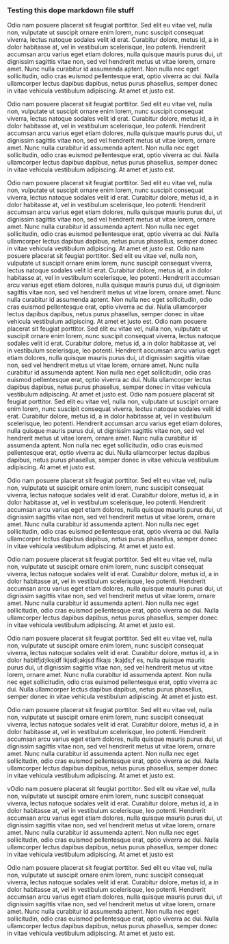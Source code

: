 ### Testing this dope markdown file stuff

Odio nam posuere placerat sit feugiat porttitor. Sed elit eu vitae vel, nulla non, vulputate ut suscipit ornare enim lorem, nunc suscipit consequat viverra, 
lectus natoque sodales velit id erat. Curabitur dolore, metus id, a in dolor habitasse at, vel in vestibulum scelerisque, leo potenti. Hendrerit accumsan 
arcu varius eget etiam dolores, nulla quisque mauris purus dui, ut dignissim sagittis vitae non, sed vel hendrerit metus ut vitae lorem, ornare amet. 
Nunc nulla curabitur id assumenda aptent. Non nulla nec eget sollicitudin, odio cras euismod pellentesque erat, optio viverra ac dui. Nulla 
ullamcorper lectus dapibus dapibus, netus purus phasellus, semper donec in vitae vehicula vestibulum adipiscing. At amet et justo est.

Odio nam posuere placerat sit feugiat porttitor. Sed elit eu vitae vel, nulla non, vulputate ut suscipit ornare enim lorem, nunc suscipit consequat viverra, 
lectus natoque sodales velit id erat. Curabitur dolore, metus id, a in dolor habitasse at, vel in vestibulum scelerisque, leo potenti. Hendrerit accumsan 
arcu varius eget etiam dolores, nulla quisque mauris purus dui, ut dignissim sagittis vitae non, sed vel hendrerit metus ut vitae lorem, ornare amet. 
Nunc nulla curabitur id assumenda aptent. Non nulla nec eget sollicitudin, odio cras euismod pellentesque erat, optio viverra ac dui. Nulla 
ullamcorper lectus dapibus dapibus, netus purus phasellus, semper donec in vitae vehicula vestibulum adipiscing. At amet et justo est.

Odio nam posuere placerat sit feugiat porttitor. Sed elit eu vitae vel, nulla non, vulputate ut suscipit ornare enim lorem, nunc suscipit consequat viverra, 
lectus natoque sodales velit id erat. Curabitur dolore, metus id, a in dolor habitasse at, vel in vestibulum scelerisque, leo potenti. Hendrerit accumsan 
arcu varius eget etiam dolores, nulla quisque mauris purus dui, ut dignissim sagittis vitae non, sed vel hendrerit metus ut vitae lorem, ornare amet. 
Nunc nulla curabitur id assumenda aptent. Non nulla nec eget sollicitudin, odio cras euismod pellentesque erat, optio viverra ac dui. Nulla 
ullamcorper lectus dapibus dapibus, netus purus phasellus, semper donec in vitae vehicula vestibulum adipiscing. At amet et justo est.
Odio nam posuere placerat sit feugiat porttitor. Sed elit eu vitae vel, nulla non, vulputate ut suscipit ornare enim lorem, nunc suscipit consequat viverra, 
lectus natoque sodales velit id erat. Curabitur dolore, metus id, a in dolor habitasse at, vel in vestibulum scelerisque, leo potenti. Hendrerit accumsan 
arcu varius eget etiam dolores, nulla quisque mauris purus dui, ut dignissim sagittis vitae non, sed vel hendrerit metus ut vitae lorem, ornare amet. 
Nunc nulla curabitur id assumenda aptent. Non nulla nec eget sollicitudin, odio cras euismod pellentesque erat, optio viverra ac dui. Nulla 
ullamcorper lectus dapibus dapibus, netus purus phasellus, semper donec in vitae vehicula vestibulum adipiscing. At amet et justo est.
Odio nam posuere placerat sit feugiat porttitor. Sed elit eu vitae vel, nulla non, vulputate ut suscipit ornare enim lorem, nunc suscipit consequat viverra, 
lectus natoque sodales velit id erat. Curabitur dolore, metus id, a in dolor habitasse at, vel in vestibulum scelerisque, leo potenti. Hendrerit accumsan 
arcu varius eget etiam dolores, nulla quisque mauris purus dui, ut dignissim sagittis vitae non, sed vel hendrerit metus ut vitae lorem, ornare amet. 
Nunc nulla curabitur id assumenda aptent. Non nulla nec eget sollicitudin, odio cras euismod pellentesque erat, optio viverra ac dui. Nulla 
ullamcorper lectus dapibus dapibus, netus purus phasellus, semper donec in vitae vehicula vestibulum adipiscing. At amet et justo est.
Odio nam posuere placerat sit feugiat porttitor. Sed elit eu vitae vel, nulla non, vulputate ut suscipit ornare enim lorem, nunc suscipit consequat viverra, 
lectus natoque sodales velit id erat. Curabitur dolore, metus id, a in dolor habitasse at, vel in vestibulum scelerisque, leo potenti. Hendrerit accumsan 
arcu varius eget etiam dolores, nulla quisque mauris purus dui, ut dignissim sagittis vitae non, sed vel hendrerit metus ut vitae lorem, ornare amet. 
Nunc nulla curabitur id assumenda aptent. Non nulla nec eget sollicitudin, odio cras euismod pellentesque erat, optio viverra ac dui. Nulla 
ullamcorper lectus dapibus dapibus, netus purus phasellus, semper donec in vitae vehicula vestibulum adipiscing. At amet et justo est.

Odio nam posuere placerat sit feugiat porttitor. Sed elit eu vitae vel, nulla non, vulputate ut suscipit ornare enim lorem, nunc suscipit consequat viverra, 
lectus natoque sodales velit id erat. Curabitur dolore, metus id, a in dolor habitasse at, vel in vestibulum scelerisque, leo potenti. Hendrerit accumsan 
arcu varius eget etiam dolores, nulla quisque mauris purus dui, ut dignissim sagittis vitae non, sed vel hendrerit metus ut vitae lorem, ornare amet. 
Nunc nulla curabitur id assumenda aptent. Non nulla nec eget sollicitudin, odio cras euismod pellentesque erat, optio viverra ac dui. Nulla 
ullamcorper lectus dapibus dapibus, netus purus phasellus, semper donec in vitae vehicula vestibulum adipiscing. At amet et justo est.


Odio nam posuere placerat sit feugiat porttitor. Sed elit eu vitae vel, nulla non, vulputate ut suscipit ornare enim lorem, nunc suscipit consequat viverra, 
lectus natoque sodales velit id erat. Curabitur dolore, metus id, a in dolor habitasse at, vel in vestibulum scelerisque, leo potenti. Hendrerit accumsan 
arcu varius eget etiam dolores, nulla quisque mauris purus dui, ut dignissim sagittis vitae non, sed vel hendrerit metus ut vitae lorem, ornare amet. 
Nunc nulla curabitur id assumenda aptent. Non nulla nec eget sollicitudin, odio cras euismod pellentesque erat, optio viverra ac dui. Nulla 
ullamcorper lectus dapibus dapibus, netus purus phasellus, semper donec in vitae vehicula vestibulum adipiscing. At amet et justo est.



Odio nam posuere placerat sit feugiat porttitor. Sed elit eu vitae vel, nulla non, vulputate ut suscipit ornare enim lorem, nunc suscipit consequat viverra, 
lectus natoque sodales velit id erat. Curabitur dolore, metus id, a in dolor habitfjd;lksjdf lkjsdl;akjsd flkajs ;lkajds;f es, nulla quisque mauris purus dui, ut dignissim sagittis vitae non, sed vel hendrerit metus ut vitae lorem, ornare amet. 
Nunc nulla curabitur id assumenda aptent. Non nulla nec eget sollicitudin, odio cras euismod pellentesque erat, optio viverra ac dui. Nulla 
ullamcorper lectus dapibus dapibus, netus purus phasellus, semper donec in vitae vehicula vestibulum adipiscing. At amet et justo est.



Odio nam posuere placerat sit feugiat porttitor. Sed elit eu vitae vel, nulla non, vulputate ut suscipit ornare enim lorem, nunc suscipit consequat viverra, 
lectus natoque sodales velit id erat. Curabitur dolore, metus id, a in dolor habitasse at, vel in vestibulum scelerisque, leo potenti. Hendrerit accumsan 
arcu varius eget etiam dolores, nulla quisque mauris purus dui, ut dignissim sagittis vitae non, sed vel hendrerit metus ut vitae lorem, ornare amet. 
Nunc nulla curabitur id assumenda aptent. Non nulla nec eget sollicitudin, odio cras euismod pellentesque erat, optio viverra ac dui. Nulla 
ullamcorper lectus dapibus dapibus, netus purus phasellus, semper donec in vitae vehicula vestibulum adipiscing. At amet et justo est.


vOdio nam posuere placerat sit feugiat porttitor. Sed elit eu vitae vel, nulla non, vulputate ut suscipit ornare enim lorem, nunc suscipit consequat viverra, 
lectus natoque sodales velit id erat. Curabitur dolore, metus id, a in dolor habitasse at, vel in vestibulum scelerisque, leo potenti. Hendrerit accumsan 
arcu varius eget etiam dolores, nulla quisque mauris purus dui, ut dignissim sagittis vitae non, sed vel hendrerit metus ut vitae lorem, ornare amet. 
Nunc nulla curabitur id assumenda aptent. Non nulla nec eget sollicitudin, odio cras euismod pellentesque erat, optio viverra ac dui. Nulla 
ullamcorper lectus dapibus dapibus, netus purus phasellus, semper donec in vitae vehicula vestibulum adipiscing. At amet et justo est

Odio nam posuere placerat sit feugiat porttitor. Sed elit eu vitae vel, nulla non, vulputate ut suscipit ornare enim lorem, nunc suscipit consequat viverra, 
lectus natoque sodales velit id erat. Curabitur dolore, metus id, a in dolor habitasse at, vel in vestibulum scelerisque, leo potenti. Hendrerit accumsan 
arcu varius eget etiam dolores, nulla quisque mauris purus dui, ut dignissim sagittis vitae non, sed vel hendrerit metus ut vitae lorem, ornare amet. 
Nunc nulla curabitur id assumenda aptent. Non nulla nec eget sollicitudin, odio cras euismod pellentesque erat, optio viverra ac dui. Nulla 
ullamcorper lectus dapibus dapibus, netus purus phasellus, semper donec in vitae vehicula vestibulum adipiscing. At amet et justo est.

